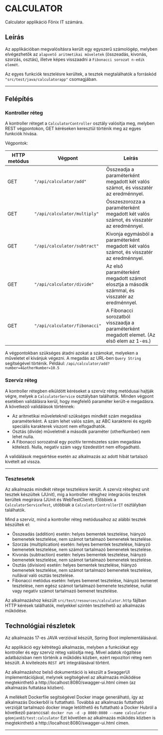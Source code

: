 # CALCULATOR
Calculator applikáció Főnix IT számára.

## Leírás

Az applikációban megvalósításra került egy egyszerű számológép, melyben elvégezhetők az `alapvető aritmetikai műveletek`
(összeadás, kivonás, szorzás, osztás), illetve képes visszaadni a `Fibonacci sorozat n-edik elemét`. 

Az egyes funkciók tesztelésre kerültek, a tesztek megtalálhatók a forráskód `"src/test/java/calculatorapp"` csomagjában.

---

## Felépítés

### Kontroller réteg

A kontroller réteget a `CalculatorController` osztály valósítja meg, melyben REST végpontokon, GET kéréseken keresztül
történik meg az egyes funkciók hívása.

Végpontok:

| HTTP metódus | Végpont                 	    | Leírás                                                                       	                  |
| ------------ | -------------------------------| ------------------------------------------------------------------------------------------------|
| GET          | `"/api/calculator/add"`   		| Összeadja a paraméterként megadott két valós számot, és visszatér az eredménnyel.               |
| GET          | `"/api/calculator/multiply"`  	| Összeszorozza a paraméterként megadott két valós számot, és visszatér az eredménnyel.           |
| GET          | `"/api/calculator/subtract"`   | Kivonja egymásból a paraméterként megadott két valós számot, és visszatér az eredménnyel.       |
| GET          | `"/api/calculator/divide"`     | Az első paraméterként megadott számot elosztja a második számmal, és visszatér az eredménnyel.  |	
| GET          | `"/api/calculator/fibonacci"`  | A Fibonacci sorozatból visszaadja a paraméterként megadott elemet. (Az első elem az 1-es.)      |

A végpontokban szükséges átadni azokat a számokat, melyeken a műveletet el kívánjuk végezni. A megadás az URL-ben `Query String` segítségével történik. 
Például: `/api/calculator/add?number=4&otherNumber=10.5`

### Szervíz réteg

A kontroller rétegben elküldött kéréseket a szervíz réteg metódusai hajtják végre, melyek a `CalculatorService` osztályban találhatók. Minden végpont esetében validálásra kerül,
hogy megfelelő paraméter került-e megadásra. A következő validálások történnek:

* Az aritmetikai műveleteknél szükséges mindkét szám megadása paraméterként. A szám lehet valós szám, az ABC karakterei és egyéb speciális karakterek viszont nem elfogadhatók.
* Osztás (divide) műveletnél a második paraméter (otherNumber) nem lehet nulla. 
* A Fibonacci sorozatnál egy pozitív természetes szám megadása kötelező. Nulla, negatív szám vagy tizedestört nem elfogadható.

A validálások megsértése esetén az alkalmazás az adott hibát tartalazó kivételt ad vissza. 

---

### Tesztesetek

Az alkalmazás mindkét rétege tesztelésre került. A szervíz réteghez unit tesztek készültek (JUnit), míg a kontroller réteghez integrációs tesztek
kerültek megírásra (JUnit és WebTestClient). Előbbiek a `CalculatorServiceTest`, utóbbiak a `CalculatorControllerIT` osztályban találhatók. 

Mind a szervíz, mind a kontroller réteg metódusaihoz az alábbi tesztek készültek el:

* Összeadás (addition) esetén: helyes bementek tesztelése, hiányzó bemenetek tesztelése, nem számot tartalmazó bemenetek tesztelése.
* Szorzás (multiplication) esetén: helyes bementek tesztelése, hiányzó bemenetek tesztelése, nem számot tartalmazó bemenetek tesztelése.
* Kivonás (subtraction) esetén: helyes bementek tesztelése, hiányzó bemenetek tesztelése, nem számot tartalmazó bemenetek tesztelése.
* Osztás (division) esetén: helyes bementek tesztelése, hiányzó bemenetek tesztelése, nem számot tartalmazó bemenetek tesztelése, nullával való osztás tesztelése.
* Fibonacci metódus esetén: helyes bemenet tesztelése, hiányzó bemenet tesztelése, nem egész számot tartalmazó bemenete tesztelése, nullát vagy negatív számot tartalmazó bemenet tesztelése.

Az alkalmazáshoz készült `src/test/resources/calculator.http` fájlban HTTP kérések találhatók, melyekkel szintén tesztelhető az alkalmazás működése.

## Technológiai részletek

Az alkalmazás 17-es JAVA verzióval készült, Spring Boot implementálásával. 

Az applikáció egy kétrétegű alkalmazás, melyben a funkciókat egy kontroller és egy szervíz réteg valósítja meg. Mivel adatok rögzítése adatbázisban nem történik a működés közben, ezért repozitori réteg nem készült. A kivitelezés `REST API` integrálásával
történt.

Az alkalmazáshoz belső dokumentáció is készült a SwaggerUI implementációjával, melynek segítségével az alkalmazás működése megtekinthető
a http://localhost:8080/swagger-ui.html címen (az alkalmazás futtatása közben).

A mellékelt Dockerfile segítségével Docker image generálható, így az alkalmazás Dockerből is futtatható. Továbbá az alkalmazás futtatható verzióját tartalmazó
docker image letölthető és futtatható a Docker Hubról a következő paranccsal: `docker run -d -p 8080:8080 --name calculator gdomjan83/test:calculator` 
Ezt követően az alkalmazás működés közben is megtekinthető a http://localhost:8080/swagger-ui.html címen.

---